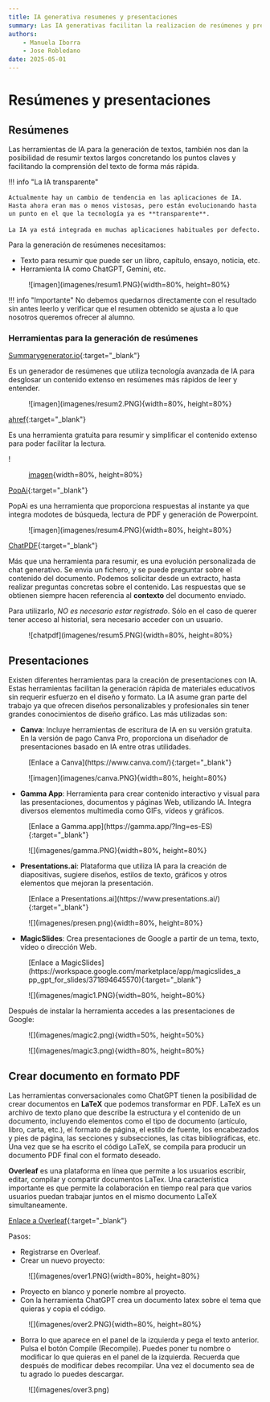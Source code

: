 ```yaml
--- 
title: IA generativa resumenes y presentaciones
summary: Las IA generativas facilitan la realizacion de resúmenes y presentaciones. Utilizar esta herramientas como un asistente, agilizan muchas tareas. En educación, podemos encontrar fuentes de inspiración para el planteamiento de todo tipo de tareas.
authors:
    - Manuela Iborra
    - Jose Robledano
date: 2025-05-01
---
```

# Resúmenes y presentaciones

## **Resúmenes**

Las herramientas de IA para la generación de textos, también nos dan la posibilidad de resumir textos largos concretando los puntos claves y facilitando la comprensión del texto de forma más rápida.

!!! info "La IA transparente"

    Actualmente hay un cambio de tendencia en las aplicaciones de IA. Hasta ahora eran mas o menos vistosas, pero están evolucionando hasta un punto en el que la tecnología ya es **transparente**.
    
    La IA ya está integrada en muchas aplicaciones habituales por defecto.

Para la generación de resúmenes necesitamos:

- Texto para resumir que puede ser un libro, capítulo, ensayo, noticia, etc.
- Herramienta IA como ChatGPT, Gemini, etc.


<figure markdown>![imagen](imagenes/resum1.PNG){width=80%, height=80%}</figure>

!!! info "Importante"
    No debemos quedarnos directamente con el resultado sin antes leerlo y verificar que el resumen obtenido se ajusta a lo que nosotros queremos ofrecer al alumno.


### **Herramientas para la generación de resúmenes**



[Summarygenerator.io](https://summarygenerator.io/){:target="_blank"}

Es un generador de resúmenes que utiliza tecnología avanzada de IA para desglosar un contenido extenso en resúmenes más rápidos de leer y entender.

<figure markdown>![imagen](imagenes/resum2.PNG){width=80%, height=80%}</figure>


[ahref](https://ahrefs.com/es/writing-tools/summarizer){:target="_blank"}

Es una herramienta gratuita para resumir y simplificar el contenido extenso para poder facilitar la lectura.

!<figure markdown>[imagen](imagenes/resum3.PNG){width=80%, height=80%}</figure>


[PopAi](https://www.popai.pro/){:target="_blank"}

PopAi es una herramienta que proporciona respuestas al instante ya que integra modotes de búsqueda, lectura de PDF y generación de Powerpoint.

<figure markdown>![imagen](imagenes/resum4.PNG){width=80%, height=80%}</figure>


[ChatPDF](https://www.chatpdf.com/){:target="_blank"}

Más que una herramienta para resumir, es una evolución personalizada de chat generativo. Se envia un fichero, y se puede preguntar sobre el contenido del documento. Podemos solicitar desde un extracto, hasta realizar preguntas concretas sobre el contenido. Las respuestas que se obtienen siempre hacen referencia al **contexto** del documento enviado.

Para utilizarlo, *NO es necesario estar registrado*. Sólo en el caso de querer tener acceso al historial, sera necesario acceder con un usuario.


<figure markdown>![chatpdf](imagenes/resum5.PNG){width=80%, height=80%}</figure>



## **Presentaciones**

Existen diferentes herramientas para la creación de presentaciones con IA. Estas herramientas facilitan la generación rápida de materiales educativos sin requerir esfuerzo en el diseño y formato. La IA asume gran parte del trabajo ya que ofrecen diseños personalizables y profesionales sin tener grandes conocimientos de diseño gráfico.  Las más utilizadas son:

- **Canva**: Incluye herramientas de escritura de IA en su versión gratuita. En la versión de pago Canva Pro, proporciona un diseñador de presentaciones basado en IA entre otras utilidades.



<figure markdown>[Enlace a Canva](https://www.canva.com/){:target="_blank"}</figure>



<figure markdown>![imagen](imagenes/canva.PNG){width=80%, height=80%}</figure>





- **Gamma App**: Herramienta para crear contenido interactivo y visual para las presentaciones, documentos y páginas Web, utilizando IA. Integra diversos elementos multimedia como GIFs, vídeos y gráficos.





<figure markdown>[Enlace a Gamma.app](https://gamma.app/?lng=es-ES){:target="_blank"}</figure>

<figure markdown>![](imagenes/gamma.PNG){width=80%, height=80%}</figure>


- **Presentations.ai**: Plataforma que utiliza IA para la creación de diapositivas, sugiere diseños, estilos de texto, gráficos y otros elementos que mejoran la presentación.

<figure markdown>[Enlace a Presentations.ai](https://www.presentations.ai/){:target="_blank"}</figure>

<figure markdown>![](imagenes/presen.png){width=80%, height=80%}</figure>

- **MagicSlides**: Crea presentaciones de Google a partir de un tema, texto, vídeo o dirección Web.

<figure markdown>[Enlace a MagicSlides](https://workspace.google.com/marketplace/app/magicslides_app_gpt_for_slides/371894645570){:target="_blank"}</figure>

<figure markdown>![](imagenes/magic1.PNG){width=80%, height=80%}</figure>

Después de instalar la herramienta accedes a las presentaciones de Google:


<figure markdown>![](imagenes/magic2.png){width=50%, height=50%}</figure>



<figure markdown>![](imagenes/magic3.png){width=80%, height=80%}</figure>


## **Crear documento en formato PDF**

Las herramientas conversacionales como ChatGPT tienen la posibilidad de crear documentos en **LaTeX** que podemos transformar en PDF.  LaTeX es un archivo de texto plano que describe la estructura y el contenido de un documento, incluyendo elementos como el tipo de documento (artículo, libro, carta, etc.), el formato de página, el estilo de fuente, los encabezados y pies de página, las secciones y subsecciones, las citas bibliográficas, etc. Una vez que se ha escrito el código LaTeX, se compila para producir un documento PDF final con el formato deseado.

**Overleaf** es una plataforma en línea que permite a los usuarios escribir, editar, compilar y compartir documentos LaTex. Una característica importante es que permite la colaboración en tiempo real para que varios usuarios puedan trabajar juntos en el mismo documento LaTeX simultaneamente.


[Enlace a Overleaf](https://www.overleaf.com/){:target="_blank"}

Pasos:

- Registrarse en Overleaf.
- Crear un nuevo proyecto:

<figure markdown>![](imagenes/over1.PNG){width=80%, height=80%}</figure>

- Proyecto en blanco y ponerle nombre al proyecto.
- Con la herramienta ChatGPT crea un documento latex sobre el tema que quieras y copia el código.

<figure markdown>![](imagenes/over2.PNG){width=80%, height=80%}</figure>

- Borra lo que aparece en el panel de la izquierda y pega el texto anterior. Pulsa el botón Compile (Recompile). Puedes poner tu nombre o modificar lo que quieras en el panel de la izquierda. Recuerda que después de modificar debes recompilar. Una vez el documento sea de tu agrado lo puedes descargar.

<figure markdown>![](imagenes/over3.png)</figure>

